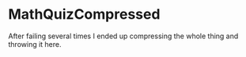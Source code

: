 # MathQuizCompressed
After failing several times I ended up compressing the whole thing and throwing it here. 
